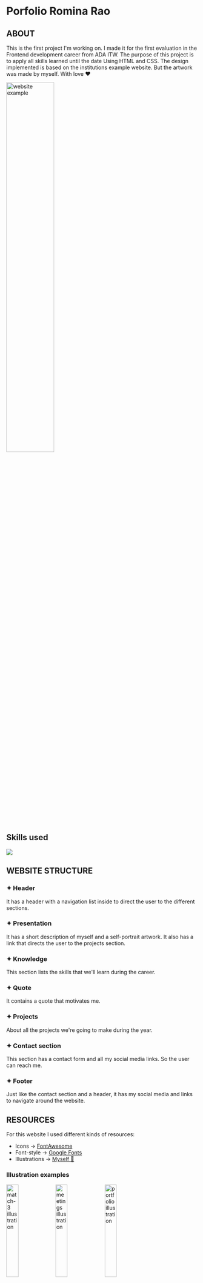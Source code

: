 # **Porfolio Romina Rao**

## ABOUT 

This is the first project I'm working on. I made it for the first evaluation in the Frontend development career from ADA ITW. The purpose of this project is to apply all skills learned until the date Using HTML and CSS. The design implemented is based on the institutions example website. But the artwork was made by myself. With love ❤️

<a href="https://romirao.github.io/Portfolio-Romina/"> <img src="https://romirao.github.io/Portfolio-Romina/resources/romirao.github.io_Portfolio-Romina_.png" style="width: 50%;" alt="website example"/> </a>

## Skills used
<img src="https://skillicons.dev/icons?i=git,css,html"/>

## WEBSITE STRUCTURE

### ✦ Header 
It has a header with a navigation list inside to direct the user to the different sections.

### ✦ Presentation 
It has a short description of myself and a self-portrait artwork. It also has a link that directs
the user to the projects section.

### ✦ Knowledge 
This section lists the skills that we'll learn during the career.

### ✦ Quote 
It contains a quote that motivates me.

### ✦ Projects 
About all the projects we're going to make during the year.

### ✦ Contact section 
This section has a contact form and all my social media links. So the user can reach me.

### ✦ Footer 
Just like the contact section and a header, it has my social media and links to navigate around the website.



## RESOURCES

For this website I used different kinds of resources:
+ Icons -> [FontAwesome](https://fontawesome.com/)
+ Font-style -> [Google Fonts](https://fonts.google.com/)
+ Illustrations -> [Myself 💞](https://instagram.com/renga.art/)

### Illustration examples
<img src="https://romirao.github.io/Portfolio-Romina/resources/img-projects/match-3.png" style="width: 25%;" alt="match-3 illustration"> <img src="https://romirao.github.io/Portfolio-Romina/resources/img-projects/meetings.png" style="width: 25%;" alt="meetings illustration"> <img src="https://romirao.github.io/Portfolio-Romina/resources/img-projects/portfolio.png" style="width: 25%;"  alt="portfolio illustration">



## CONTACT ME

If you are interested in contacting me, as I say it on the project, you can find me on the following links:
+ [LinkedIn](https://www.linkedin.com/in/romina-yazm%C3%ADn-rao-50a61a1ba/)
+ [raoromina96@gmail.com](mailto:raoromina96@gmail.com)
+ [Instagram](https://instagram.com/renga.art/)
+ [Check my other GitHub repositories](https://github.com/RomiRao?tab=repositories)
